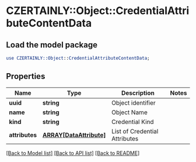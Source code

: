 # CZERTAINLY::Object::CredentialAttributeContentData

## Load the model package
```perl
use CZERTAINLY::Object::CredentialAttributeContentData;
```

## Properties
Name | Type | Description | Notes
------------ | ------------- | ------------- | -------------
**uuid** | **string** | Object identifier | 
**name** | **string** | Object Name | 
**kind** | **string** | Credential Kind | 
**attributes** | [**ARRAY[DataAttribute]**](DataAttribute.md) | List of Credential Attributes | 

[[Back to Model list]](../README.md#documentation-for-models) [[Back to API list]](../README.md#documentation-for-api-endpoints) [[Back to README]](../README.md)


